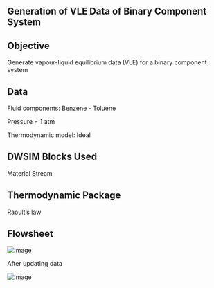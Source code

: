 



## Generation of VLE Data of Binary Component System 

 

## Objective

Generate vapour-liquid equilibrium data (VLE) for a binary component system 
 

## Data


Fluid components: Benzene - Toluene 

Pressure = 1 atm
 
Thermodynamic model: Ideal
 

## DWSIM Blocks Used

Material Stream

## Thermodynamic Package

Raoult’s law

## Flowsheet
![image](https://user-images.githubusercontent.com/87890409/183238532-94ac3eb8-0b46-469e-9c5c-c5a261d2f9a9.png)

After updating data

![image](https://user-images.githubusercontent.com/87890409/183238545-9fb18073-a35c-4132-bdb3-ef8f17895f91.png)
